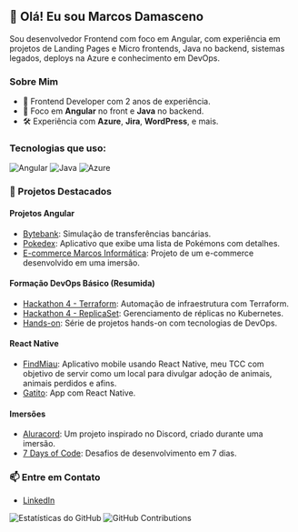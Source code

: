 ## 👋 Olá! Eu sou Marcos Damasceno
Sou desenvolvedor Frontend com foco em Angular, com experiência em projetos de Landing Pages e Micro frontends, Java no backend, sistemas legados, deploys na Azure e conhecimento em DevOps. 

### Sobre Mim
- 🎯 Frontend Developer com 2 anos de experiência.
- 🚀 Foco em **Angular** no front e **Java** no backend.
- 🛠️ Experiência com **Azure**, **Jira**, **WordPress**, e mais.

### Tecnologias que uso:
![Angular](https://img.shields.io/badge/Angular-DD0031?style=for-the-badge&logo=angular&logoColor=white)
![Java](https://img.shields.io/badge/Java-ED8B00?style=for-the-badge&logo=java&logoColor=white)
![Azure](https://img.shields.io/badge/Azure-0089D6?style=for-the-badge&logo=microsoft-azure&logoColor=white)

### 🚀 Projetos Destacados

#### Projetos Angular
- [Bytebank](https://github.com/marcosluan00/Bytebank): Simulação de transferências bancárias.
- [Pokedex](https://github.com/marcosluan00/Pokedex): Aplicativo que exibe uma lista de Pokémons com detalhes.
- [E-commerce Marcos Informática](https://github.com/marcosluan00/MarcosInformatica-Ecommerce): Projeto de um e-commerce desenvolvido em uma imersão.

#### Formação DevOps Básico (Resumida)
- [Hackathon 4 - Terraform](https://github.com/marcosluan00/Hackathon4-terraform): Automação de infraestrutura com Terraform.
- [Hackathon 4 - ReplicaSet](https://github.com/marcosluan00/hackathon4-ReplicaSet): Gerenciamento de réplicas no Kubernetes.
- [Hands-on](https://github.com/marcosluan00/hands-on): Série de projetos hands-on com tecnologias de DevOps.

#### React Native
- [FindMiau](https://github.com/marcosluan00/FindMiau): Aplicativo mobile usando React Native, meu TCC com objetivo de servir como um local para divulgar adoção de animais, animais perdidos e afins.
- [Gatito](https://github.com/marcosluan00/Gatito): App com React Native.

#### Imersões
- [Aluracord](https://github.com/marcosluan00/Aluracord): Um projeto inspirado no Discord, criado durante uma imersão.
- [7 Days of Code](https://github.com/marcosluan00/7DaysofCode): Desafios de desenvolvimento em 7 dias.

### 📫 Entre em Contato
- [LinkedIn](https://www.linkedin.com/in/marcos-damasceno-54b7b0237/)

![Estatísticas do GitHub](https://github-readme-stats.vercel.app/api?username=marcosluan00&show_icons=true&theme=dracula)
![GitHub Contributions](https://github-readme-streak-stats.herokuapp.com/?user=marcosluan00&theme=dark)
